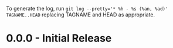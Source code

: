 To generate the log, run `git log --pretty='* %h - %s (%an, %ad)'  TAGNAME..HEAD` replacing TAGNAME and HEAD as appropriate.

# 0.0.0 - Initial Release


